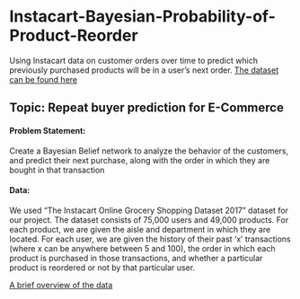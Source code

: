 # Instacart-Bayesian-Probability-of-Product-Reorder

Using Instacart data on customer orders over time to predict which previously purchased products will be in a user’s next order. 
[The dataset can be found here](https://www.instacart.com/datasets/grocery-shopping-2017)

## Topic: Repeat buyer prediction for E-Commerce
 
#### Problem Statement: 
Create a Bayesian Belief network to analyze the behavior of the customers, and predict their next purchase, along with the order in which they are bought in that transaction
 
#### Data: 
We used “The Instacart Online Grocery Shopping Dataset 2017” dataset for our project. The dataset consists of 75,000 users and 49,000 products. For each product, we are given the aisle and department in which they are located. For each user, we are given the history of their past ‘x’ transactions (where x can be anywhere between 5 and 100), the order in which each product is purchased in those transactions, and whether a particular product is reordered or not by that particular user.

[A brief overview of the data](https://gist.github.com/jeremystan/c3b39d947d9b88b3ccff3147dbcf6c6b)

